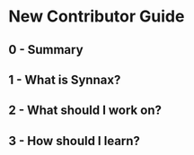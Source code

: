 
# New Contributor Guide

## 0 - Summary

## 1 - What is Synnax?

## 2 - What should I work on?

## 3 - How should I learn?
